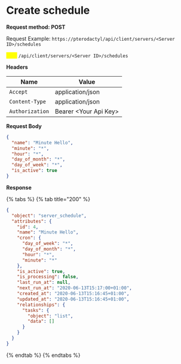 # Create schedule

**Request method: POST**

Request Example: `https://pterodactyl/api/client/servers/<Server ID>/schedules`

<mark style="color:yellow;">`POST`</mark> `/api/client/servers/<Server ID>/schedules`

**Headers**

| Name            | Value                  |
| --------------- | ---------------------- |
| `Accept`        | application/json       |
| `Content-Type`  | application/json       |
| `Authorization` | Bearer \<Your Api Key> |

**Request Body**

```json
{
  "name": "Minute Hello",
  "minute": "*",
  "hour": "*",
  "day_of_month": "*",
  "day_of_week": "*",
  "is_active": true
}
```

**Response**

{% tabs %}
{% tab title="200" %}
```json
{
  "object": "server_schedule",
  "attributes": {
    "id": 4,
    "name": "Minute Hello",
    "cron": {
      "day_of_week": "*",
      "day_of_month": "*",
      "hour": "*",
      "minute": "*"
    },
    "is_active": true,
    "is_processing": false,
    "last_run_at": null,
    "next_run_at": "2020-06-13T15:17:00+01:00",
    "created_at": "2020-06-13T15:16:45+01:00",
    "updated_at": "2020-06-13T15:16:45+01:00",
    "relationships": {
      "tasks": {
        "object": "list",
        "data": []
      }
    }
  }
}
```
{% endtab %}
{% endtabs %}
